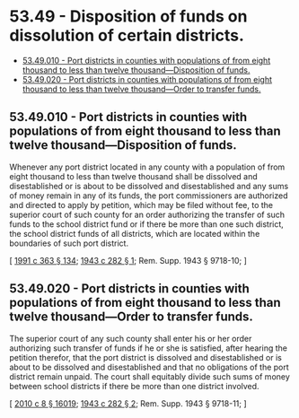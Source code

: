 # 53.49 - Disposition of funds on dissolution of certain districts.
* [53.49.010 - Port districts in counties with populations of from eight thousand to less than twelve thousand—Disposition of funds.](#5349010---port-districts-in-counties-with-populations-of-from-eight-thousand-to-less-than-twelve-thousanddisposition-of-funds)
* [53.49.020 - Port districts in counties with populations of from eight thousand to less than twelve thousand—Order to transfer funds.](#5349020---port-districts-in-counties-with-populations-of-from-eight-thousand-to-less-than-twelve-thousandorder-to-transfer-funds)
## 53.49.010 - Port districts in counties with populations of from eight thousand to less than twelve thousand—Disposition of funds.
Whenever any port district located in any county with a population of from eight thousand to less than twelve thousand shall be dissolved and disestablished or is about to be dissolved and disestablished and any sums of money remain in any of its funds, the port commissioners are authorized and directed to apply by petition, which may be filed without fee, to the superior court of such county for an order authorizing the transfer of such funds to the school district fund or if there be more than one such district, the school district funds of all districts, which are located within the boundaries of such port district.

\[ [1991 c 363 § 134](https://lawfilesext.leg.wa.gov/biennium/1991-92/Pdf/Bills/Session%20Laws/House/1201-S.SL.pdf?cite=1991%20c%20363%20§%20134); [1943 c 282 § 1](https://leg.wa.gov/CodeReviser/documents/sessionlaw/1943c282.pdf?cite=1943%20c%20282%20§%201); Rem. Supp. 1943 § 9718-10; \]

## 53.49.020 - Port districts in counties with populations of from eight thousand to less than twelve thousand—Order to transfer funds.
The superior court of any such county shall enter his or her order authorizing such transfer of funds if he or she is satisfied, after hearing the petition therefor, that the port district is dissolved and disestablished or is about to be dissolved and disestablished and that no obligations of the port district remain unpaid. The court shall equitably divide such sums of money between school districts if there be more than one district involved.

\[ [2010 c 8 § 16019](https://lawfilesext.leg.wa.gov/biennium/2009-10/Pdf/Bills/Session%20Laws/Senate/6239-S.SL.pdf?cite=2010%20c%208%20§%2016019); [1943 c 282 § 2](https://leg.wa.gov/CodeReviser/documents/sessionlaw/1943c282.pdf?cite=1943%20c%20282%20§%202); Rem. Supp. 1943 § 9718-11; \]

